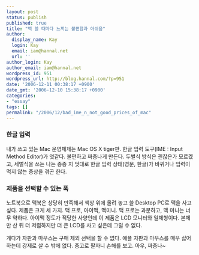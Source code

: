 ```yaml
---
layout: post
status: publish
published: true
title: "맥 쓸 때마다 느끼는 불편함과 아쉬움"
author:
  display_name: Kay
  login: Kay
  email: iam@hannal.net
  url: ''
author_login: Kay
author_email: iam@hannal.net
wordpress_id: 951
wordpress_url: http://blog.hannal.com/?p=951
date: '2006-12-11 00:38:17 +0900'
date_gmt: '2006-12-10 15:38:17 +0900'
categories:
- "essay"
tags: []
permalink: "/2006/12/bad_ime_n_not_good_prices_of_mac"
---
```

<h3>한글 입력</h3>
<p>내가 쓰고 있는 Mac 운영체제는 Mac OS X tiger판. 한글 입력 도구(IME : Input Method Editor)가 엿같다. 불편하고 짜증나게 만든다. 두벌식 방식은 괜찮은가 모르겠고, 세벌식을 쓰는 나는 종종 지 멋대로 한글 입력 상태(영문, 한글)가 바뀌거나 입력이 먹지 않는 증상을 겪곤 한다.</p>
<h3>제품을 선택할 수 있는 폭</h3>
<p>노트북으로 맥북은 상당히 만족해서 책상 위에 올려 놓고 쓸 Desktop PC로 맥을 사고 싶다. 제품은 크게 세 가지. 맥 프로, 아이맥, 맥미니. 맥 프로는 과분하고, 맥 미니는 너무 약하다. 아이맥 정도가 적당한 사양인데 이 제품은 LCD 모니터와 일체형이다. 본체만 산 뒤 더 저렴하지만 더 큰 LCD를 사고 싶은데 그럴 수 없다.</p>
<p>게다가 자판과 마우스는 구매 제외 선택을 할 수 없다. 애플 자판과 마우스를 매우 싫어하는데 강제로 살 수 밖에 없다. 중고로 팔자니 손해를 보고. 아우, 짜증나~</p>
